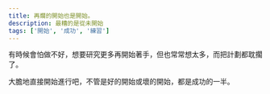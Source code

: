 ```yaml
---
title: 再爛的開始也是開始。
description: 最糟的是從未開始
tags: ['開始', '成功', '練習']
---
```

有時候會怕做不好，想要研究更多再開始著手，但也常常想太多，而把計劃都耽擱了。

大膽地直接開始進行吧，不管是好的開始或壞的開始，都是成功的一半。
